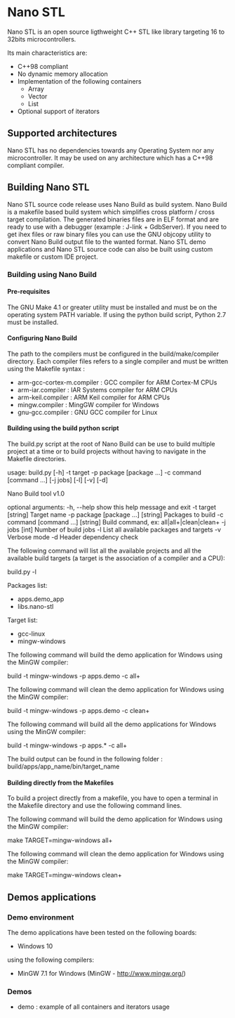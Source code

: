 # Nano STL
Nano STL is an open source ligthweight C++ STL like library targeting 16 to 32bits microcontrollers.

Its main characteristics are:

* C++98 compliant
* No dynamic memory allocation
* Implementation of the following containers
  * Array
  * Vector
  * List
* Optional support of iterators

## Supported architectures

Nano STL has no dependencies towards any Operating System nor any microcontroller.
It may be used on any architecture which has a C++98 compliant compiler.

## Building Nano STL

Nano STL source code release uses Nano Build as build system.
Nano Build is a makefile based build system which simplifies cross platform / cross target compilation.
The generated binaries files are in ELF format and are ready to use with a debugger (example : J-link + GdbServer).
If you need to get ihex files or raw binary files you can use the GNU objcopy utility to convert Nano Build output file to the wanted format.
Nano STL demo applications and Nano STL source code can also be built using custom makefile or custom IDE project.

### Building using Nano Build

#### Pre-requisites

The GNU Make 4.1 or greater utility must be installed and must be on the operating system PATH variable.
If using the python build script, Python 2.7 must be installed.

#### Configuring Nano Build

The path to the compilers must be configured in the build/make/compiler directory.
Each compiler files refers to a single compiler and must be written using the Makefile syntax :

* arm-gcc-cortex-m.compiler : GCC compiler for ARM Cortex-M CPUs
* arm-iar.compiler : IAR Systems compiler for ARM CPUs
* arm-keil.compiler : ARM Keil compiler for ARM CPUs
* mingw.compiler : MingGW compiler for Windows
* gnu-gcc.compiler : GNU GCC compiler for Linux

#### Building using the build python script

The build.py script at the root of Nano Build can be use to build multiple project at a time or to build projects without having to navigate in the Makefile directories.


usage: build.py [-h] -t target -p package [package ...] -c command
                [command ...] [-j jobs] [-l] [-v] [-d]

Nano Build tool v1.0

optional arguments:
  -h, --help            show this help message and exit
  -t target             [string] Target name
  -p package [package ...]
                        [string] Packages to build
  -c command [command ...]
                        [string] Build command, ex: all|all+|clean|clean+
  -j jobs               [int] Number of build jobs
  -l                    List all available packages and targets
  -v                    Verbose mode
  -d                    Header dependency check




The following command will list all the available projects and all the available build targets (a target is the association of a compiler and a CPU):

build.py -l

Packages list:
 - apps.demo_app
 - libs.nano-stl

Target list:
 - gcc-linux
 - mingw-windows
 
 
 The following command will build the demo application for Windows using the MinGW compiler:

build -t mingw-windows -p apps.demo -c all+

The following command will clean the demo application for Windows using the MinGW compiler:

build -t mingw-windows -p apps.demo -c clean+

The following command will build all the demo applications for Windows using the MinGW compiler:
 
build -t mingw-windows -p apps.* -c all+


The build output can be found in the following folder : build/apps/app_name/bin/target_name

#### Building directly from the Makefiles

To build a project directly from a makefile, you have to open a terminal in the Makefile directory and use the following command lines.

The following command will build the demo application for Windows using the MinGW compiler:

make TARGET=mingw-windows all+

The following command will clean the demo application for Windows using the MinGW compiler:

make TARGET=mingw-windows clean+

## Demos applications

### Demo environment

The demo applications have been tested on the following boards:

* Windows 10

using the following compilers:

* MinGW 7.1 for Windows (MinGW - http://www.mingw.org/)

### Demos

* demo : example of all containers and iterators usage
